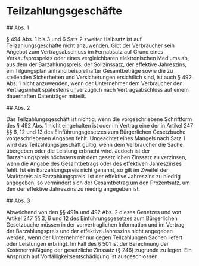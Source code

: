 # Teilzahlungsgeschäfte



\#\# Abs. 1

 § 494 Abs. 1 bis 3 und 6 Satz 2 zweiter Halbsatz ist auf Teilzahlungsgeschäfte nicht anzuwenden. Gibt der Verbraucher sein Angebot zum Vertragsabschluss im Fernabsatz auf Grund eines Verkaufsprospekts oder eines vergleichbaren elektronischen Mediums ab, aus dem der Barzahlungspreis, der Sollzinssatz, der effektive Jahreszins, ein Tilgungsplan anhand beispielhafter Gesamtbeträge sowie die zu stellenden Sicherheiten und Versicherungen ersichtlich sind, ist auch § 492 Abs. 1 nicht anzuwenden, wenn der Unternehmer dem Verbraucher den Vertragsinhalt spätestens unverzüglich nach Vertragsabschluss auf einem dauerhaften Datenträger mitteilt.

\#\# Abs. 2

 Das Teilzahlungsgeschäft ist nichtig, wenn die vorgeschriebene Schriftform des § 492 Abs. 1 nicht eingehalten ist oder im Vertrag eine der in Artikel 247 §§ 6, 12 und 13 des Einführungsgesetzes zum Bürgerlichen Gesetzbuche vorgeschriebenen Angaben fehlt. Ungeachtet eines Mangels nach Satz 1 wird das Teilzahlungsgeschäft gültig, wenn dem Verbraucher die Sache übergeben oder die Leistung erbracht wird. Jedoch ist der Barzahlungspreis höchstens mit dem gesetzlichen Zinssatz zu verzinsen, wenn die Angabe des Gesamtbetrags oder des effektiven Jahreszinses fehlt. Ist ein Barzahlungspreis nicht genannt, so gilt im Zweifel der Marktpreis als Barzahlungspreis. Ist der effektive Jahreszins zu niedrig angegeben, so vermindert sich der Gesamtbetrag um den Prozentsatz, um den der effektive Jahreszins zu niedrig angegeben ist.

\#\# Abs. 3

 Abweichend von den §§ 491a und 492 Abs. 2 dieses Gesetzes und von Artikel 247 §§ 3, 6 und 12 des Einführungsgesetzes zum Bürgerlichen Gesetzbuche müssen in der vorvertraglichen Information und im Vertrag der Barzahlungspreis und der effektive Jahreszins nicht angegeben werden, wenn der Unternehmer nur gegen Teilzahlungen Sachen liefert oder Leistungen erbringt. Im Fall des § 501 ist der Berechnung der Kostenermäßigung der gesetzliche Zinssatz (§ 246\) zugrunde zu legen. Ein Anspruch auf Vorfälligkeitsentschädigung ist ausgeschlossen. 

